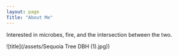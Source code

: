 ```yaml
---
layout: page
Title: "About Me"
---
```


Interested in microbes, fire, and the intersection between the two. 

![title](/assets/Sequoia Tree DBH (1).jpg))
